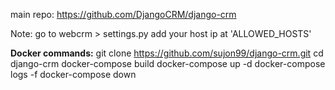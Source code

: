 main repo: https://github.com/DjangoCRM/django-crm

Note: 
go to webcrm > settings.py
add your host ip at 'ALLOWED_HOSTS'

**Docker commands:**
git clone https://github.com/sujon99/django-crm.git
cd django-crm
docker-compose build
docker-compose up -d
docker-compose logs -f
docker-compose down
